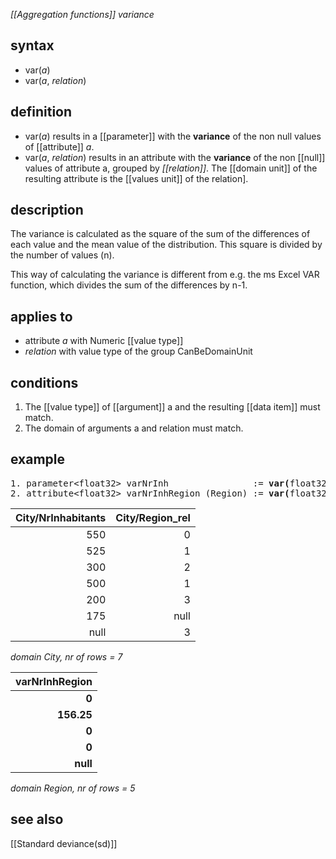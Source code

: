 *[[Aggregation functions]] variance*

## syntax

- var(*a*)
- var(*a*, *relation*)

## definition

- var(*a*) results in a [[parameter]] with the **variance** of the non null values of [[attribute]] *a*.
- var(*a*, *relation*) results in an attribute with the **variance** of the non [[null]] values of attribute a, grouped by *[[relation]]*. The [[domain unit]] of the resulting attribute is the [[values unit]] of the relation].

## description

The variance is calculated as the square of the sum of the differences of each value and the mean value of the distribution. This square is divided by the number of values (n).

This way of calculating the variance is different from e.g. the ms Excel VAR function, which divides the sum of the differences by n-1.

## applies to

- attribute *a* with Numeric [[value type]]
- *relation* with value type of the group CanBeDomainUnit

## conditions

1.  The [[value type]] of [[argument]] a and the resulting [[data item]] must match.
2.  The domain of arguments a and relation must match.

## example

<pre>
1. parameter&lt;float32&gt; varNrInh                := <B>var(</B>float32(City/NrInhabitants)<B>)</B>; result = 24166.67
2. attribute&lt;float32&gt; varNrInhRegion (Region) := <B>var(</B>float32(City/NrInhabitants), City/Region_rel<B>)</B>;
</pre>

| City/NrInhabitants | City/Region_rel |
|-------------------:|----------------:|
| 550                | 0               |
| 525                | 1               |
| 300                | 2               |
| 500                | 1               |
| 200                | 3               |
| 175                | null            |
| null               | 3               |

*domain City, nr of rows = 7*


| **varNrInhRegion** |
|-------------------:|
| **0**              |
| **156.25**         |
| **0**              |
| **0**              |
| **null**           |

*domain Region, nr of rows = 5*

## see also

[[Standard deviance(sd)]]
